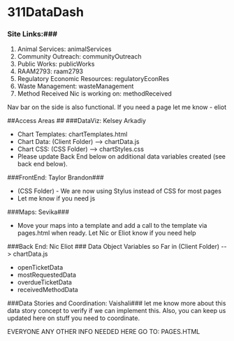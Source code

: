 # 311DataDash

### Site Links:###
1. Animal Services: animalServices
2. Community Outreach: communityOutreach
3. Public Works: publicWorks
4. RAAM2793: raam2793
5. Regulatory Economic Resources: regulatoryEconRes
6. Waste Management: wasteManagement
7. Method Received Nic is working on: methodReceived
  
Nav bar on the side is also functional. If you need a page let me know - eliot


##Access Areas ##
###DataViz: Kelsey Arkadiy
- Chart Templates: chartTemplates.html
- Chart Data: (Client Folder) --> chartData.js
- Chart CSS: (CSS Folder) --> chartStyles.css
- Please update Back End below on additional data variables created (see back end below).

###FrontEnd: Taylor Brandon###
- (CSS Folder) - We are now using Stylus instead of CSS for most pages
- Let me know if you need js

###Maps: Sevika###
- Move your maps into a template and add a call to the template via pages.html when ready. Let Nic or Eliot know if you need help

###Back End: Nic Eliot ###
Data Object Variables so Far in (Client Folder) --> chartData.js
- openTicketData
- mostRequestedData
- overdueTicketData
- receivedMethodData

###Data Stories and Coordination: Vaishali###
let me know more about this data story concept to verify if we can implement this. Also, you can keep us updated here on stuff you need to coordinate.

EVERYONE ANY OTHER INFO NEEDED HERE GO TO: PAGES.HTML
